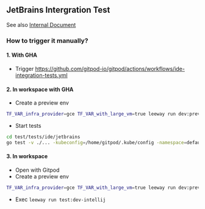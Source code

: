 ## JetBrains Intergration Test

See also [Internal Document](https://www.notion.so/gitpod/IDE-Integration-Tests-350235cc0db7489e86ebb57488a91f78)

### How to trigger it manually?

#### 1. With GHA

- Trigger https://github.com/gitpod-io/gitpod/actions/workflows/ide-integration-tests.yml

#### 2. In workspace with GHA

- Create a preview env
```sh
TF_VAR_infra_provider=gce TF_VAR_with_large_vm=true leeway run dev:preview
```
- Start tests
```sh
cd test/tests/ide/jetbrains
go test -v ./... -kubeconfig=/home/gitpod/.kube/config -namespace=default -username=<your_user_name>
```

#### 3. In workspace

- Open with Gitpod
- Create a preview env
```sh
TF_VAR_infra_provider=gce TF_VAR_with_large_vm=true leeway run dev:preview
```
- Exec `leeway run test:dev-intellij`
